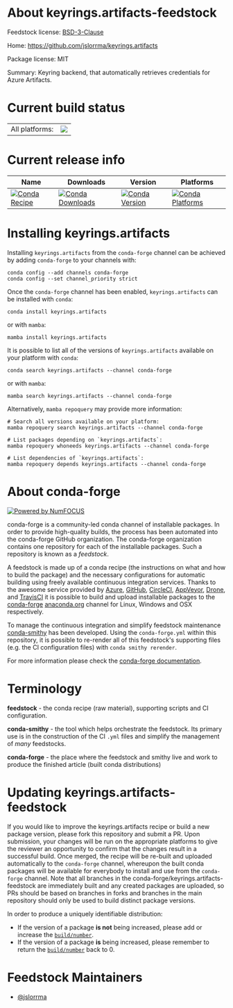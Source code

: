 About keyrings.artifacts-feedstock
==================================

Feedstock license: [BSD-3-Clause](https://github.com/conda-forge/keyrings.artifacts-feedstock/blob/main/LICENSE.txt)

Home: https://github.com/jslorrma/keyrings.artifacts

Package license: MIT

Summary: Keyring backend, that automatically retrieves credentials for Azure Artifacts.

Current build status
====================


<table><tr><td>All platforms:</td>
    <td>
      <a href="https://dev.azure.com/conda-forge/feedstock-builds/_build/latest?definitionId=23281&branchName=main">
        <img src="https://dev.azure.com/conda-forge/feedstock-builds/_apis/build/status/keyrings.artifacts-feedstock?branchName=main">
      </a>
    </td>
  </tr>
</table>

Current release info
====================

| Name | Downloads | Version | Platforms |
| --- | --- | --- | --- |
| [![Conda Recipe](https://img.shields.io/badge/recipe-keyrings.artifacts-green.svg)](https://anaconda.org/conda-forge/keyrings.artifacts) | [![Conda Downloads](https://img.shields.io/conda/dn/conda-forge/keyrings.artifacts.svg)](https://anaconda.org/conda-forge/keyrings.artifacts) | [![Conda Version](https://img.shields.io/conda/vn/conda-forge/keyrings.artifacts.svg)](https://anaconda.org/conda-forge/keyrings.artifacts) | [![Conda Platforms](https://img.shields.io/conda/pn/conda-forge/keyrings.artifacts.svg)](https://anaconda.org/conda-forge/keyrings.artifacts) |

Installing keyrings.artifacts
=============================

Installing `keyrings.artifacts` from the `conda-forge` channel can be achieved by adding `conda-forge` to your channels with:

```
conda config --add channels conda-forge
conda config --set channel_priority strict
```

Once the `conda-forge` channel has been enabled, `keyrings.artifacts` can be installed with `conda`:

```
conda install keyrings.artifacts
```

or with `mamba`:

```
mamba install keyrings.artifacts
```

It is possible to list all of the versions of `keyrings.artifacts` available on your platform with `conda`:

```
conda search keyrings.artifacts --channel conda-forge
```

or with `mamba`:

```
mamba search keyrings.artifacts --channel conda-forge
```

Alternatively, `mamba repoquery` may provide more information:

```
# Search all versions available on your platform:
mamba repoquery search keyrings.artifacts --channel conda-forge

# List packages depending on `keyrings.artifacts`:
mamba repoquery whoneeds keyrings.artifacts --channel conda-forge

# List dependencies of `keyrings.artifacts`:
mamba repoquery depends keyrings.artifacts --channel conda-forge
```


About conda-forge
=================

[![Powered by
NumFOCUS](https://img.shields.io/badge/powered%20by-NumFOCUS-orange.svg?style=flat&colorA=E1523D&colorB=007D8A)](https://numfocus.org)

conda-forge is a community-led conda channel of installable packages.
In order to provide high-quality builds, the process has been automated into the
conda-forge GitHub organization. The conda-forge organization contains one repository
for each of the installable packages. Such a repository is known as a *feedstock*.

A feedstock is made up of a conda recipe (the instructions on what and how to build
the package) and the necessary configurations for automatic building using freely
available continuous integration services. Thanks to the awesome service provided by
[Azure](https://azure.microsoft.com/en-us/services/devops/), [GitHub](https://github.com/),
[CircleCI](https://circleci.com/), [AppVeyor](https://www.appveyor.com/),
[Drone](https://cloud.drone.io/welcome), and [TravisCI](https://travis-ci.com/)
it is possible to build and upload installable packages to the
[conda-forge](https://anaconda.org/conda-forge) [anaconda.org](https://anaconda.org/)
channel for Linux, Windows and OSX respectively.

To manage the continuous integration and simplify feedstock maintenance
[conda-smithy](https://github.com/conda-forge/conda-smithy) has been developed.
Using the ``conda-forge.yml`` within this repository, it is possible to re-render all of
this feedstock's supporting files (e.g. the CI configuration files) with ``conda smithy rerender``.

For more information please check the [conda-forge documentation](https://conda-forge.org/docs/).

Terminology
===========

**feedstock** - the conda recipe (raw material), supporting scripts and CI configuration.

**conda-smithy** - the tool which helps orchestrate the feedstock.
                   Its primary use is in the construction of the CI ``.yml`` files
                   and simplify the management of *many* feedstocks.

**conda-forge** - the place where the feedstock and smithy live and work to
                  produce the finished article (built conda distributions)


Updating keyrings.artifacts-feedstock
=====================================

If you would like to improve the keyrings.artifacts recipe or build a new
package version, please fork this repository and submit a PR. Upon submission,
your changes will be run on the appropriate platforms to give the reviewer an
opportunity to confirm that the changes result in a successful build. Once
merged, the recipe will be re-built and uploaded automatically to the
`conda-forge` channel, whereupon the built conda packages will be available for
everybody to install and use from the `conda-forge` channel.
Note that all branches in the conda-forge/keyrings.artifacts-feedstock are
immediately built and any created packages are uploaded, so PRs should be based
on branches in forks and branches in the main repository should only be used to
build distinct package versions.

In order to produce a uniquely identifiable distribution:
 * If the version of a package **is not** being increased, please add or increase
   the [``build/number``](https://docs.conda.io/projects/conda-build/en/latest/resources/define-metadata.html#build-number-and-string).
 * If the version of a package **is** being increased, please remember to return
   the [``build/number``](https://docs.conda.io/projects/conda-build/en/latest/resources/define-metadata.html#build-number-and-string)
   back to 0.

Feedstock Maintainers
=====================

* [@jslorrma](https://github.com/jslorrma/)

